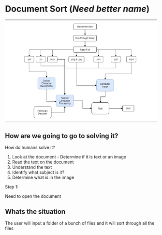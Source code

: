# Document Sort (*Need better name*)


![architecture diagram](https://github.com/Artifical-Intelligence-AHS/ai-21/blob/main/PROJECTS/documentSort/documentSort.png?raw=true)

## How are we going to go to solving it?

How do humans solve it?
1. Look at the document - Determine if it is text or an image
2. Read the text on the document
3. Understand the text 
4. Identify what subject is it?
5. Determine what is in the image


Step 1:

Need to open the document

## Whats the situation

The user will input a folder of a bunch of files and it will sort through all the files
